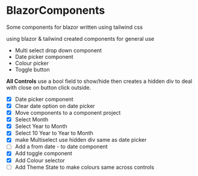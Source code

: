 # BlazorComponents
Some components for blazor written using tailwind css

using blazor & tailwind created components for general use

- Multi select drop down component
- Date picker component
- Colour picker
- Toggle button
  
**All Controls** use a bool field to show/hide then creates a hidden div to deal with close on button click outside.

- [X] Date picker component
- [X] Clear date option on date picker
- [X] Move components to a component project
- [X] Select Month
- [X] Select Year to Month
- [X] Select 10 Year to Year to Month
- [X] make Multiselect use hidden div same as date picker
- [ ] Add a from date - to date component
- [X] Add toggle component
- [X] Add Colour selector
- [ ] Add Theme State to make colours same across controls
